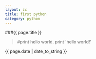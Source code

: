 ```yaml
---
layout: zc
title: first python
category: python
---
```


###{{ page.title }}

> #print hello world.
> print 'hello world!'
>

{{ page.date | date_to_string }}


